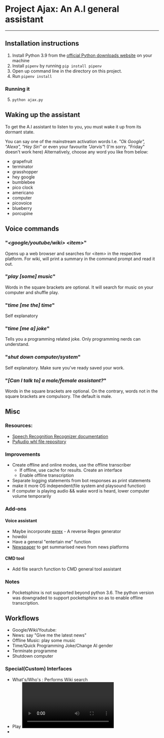 # Project Ajax: An A.I general assistant
---

## Installation instructions
1. Install Python 3.9 from the [official Python downloads website](https://www.python.org/downloads/) on your machine
2. Install `pipenv` by running `pip install pipenv`
3. Open up command line in the directory on this project.
4. Run `pipenv install`

### Running it
5. `python ajax.py`

## Waking up the assistant
To get the A.I assistant to listen to you, you must wake it up from its dormant state. 

You can say one of the mainstream activation words I.e. *"Ok Google", "Alexa", "Hey Siri"* or even your favourite *"Jarvis"*! (I'm sorry. "Friday" doesn't work here) Alternatively, choose any word you like from below:
- grapefruit
- terminator
- grasshopper
- hey google
- bumblebee
- pico clock
- americano
- computer
- picovoice
- blueberry
- porcupine

## Voice commands
### "*\<google/youtube/wiki\> \<item\>*"
Opens up a web browser and searches for \<item\> in the respective platform. For wiki, will print a summary in the command prompt and read it out.

### "*play [some] music*"
Words in the square brackets are optional. It will search for music on your computer and shuffle play.

### "*time [me the] time*"
Self explanatory

### "*time [me a] joke*"
Tells you a programming related joke. Only programming nerds can understand.

### "*shut down computer/system*"
Self explanatory. Make sure you've ready saved your work.

### "*[Can I talk to] a male/female assistant?*"
Words in the square brackets are optional. On the contrary, words not in the square brackets are compulsory. The default is male.


## Misc
### Resources:
- [Speech Recognition Recognizer documentation](https://github.com/Uberi/speech_recognition/blob/master/reference/library-reference.rst)
- [PyAudio whl file repository](https://www.lfd.uci.edu/~gohlke/pythonlibs/#pyaudio)



### Improvements
- Create offline and online modes, use the offline transcriber
	- If offline, use cache for results. Create an interface
	- Enable offline transcription
- Separate logging statements from bot responses as print statements
- make it more OS independent(file system and playsound function)
- If computer is playing audio && wake word is heard, lower computer volume temporarily

### Add-ons
#### Voice assistant
- Maybe incorporate [exrex](https://github.com/asciimoo/exrex) - A reverse Regex generator
- howdoi
- Have a general "entertain me" function
- [Newspaper](https://github.com/codelucas/newspaper) to get summarised news from news platforms



#### CMD tool
- Add file search function to CMD general tool assistant


### Notes
- Pocketsphinx is not supported beyond python 3.6. The python version was downgraded to support pocketsphinx so as to enable offline transcription.

## Workflows
- Google/Wiki/Youtube: <platform-name> <search statement>
- News: say "Give me the latest news"
- Offline Music: play some music
- Time/Quick Programming Joke/Change AI gender
- Terminate programme
- Shutdown computer


### Special(Custom) Interfaces
- What's/Who's <thing>: Performs Wiki search
- Play <video> on Youtube: Play 1st vidoe that comes up in youtube search results in a default web browser.
- 